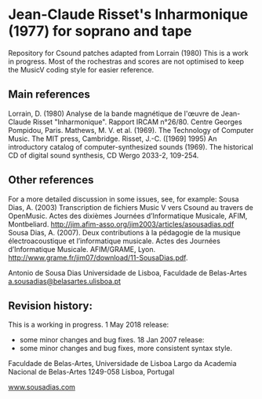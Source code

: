 # Jean-Claude Risset's Inharmonique (1977) for soprano and tape
Repository for Csound patches adapted from Lorrain (1980)
This is a work in progress. Most of the rochestras and scores are not optimised to keep the MusicV coding style for easier reference.

## Main references
Lorrain, D. (1980) Analyse de la bande magnétique de l'œuvre de Jean-Claude Risset "Inharmonique". Rapport IRCAM n°26/80. Centre Georges Pompidou, Paris.
Mathews, M. V. et al. (1969). The Technology of Computer Music. The MIT press, Cambridge.
Risset, J.-C. ([1969] 1995) An introductory catalog of computer-synthesized sounds (1969). The historical CD of digital sound synthesis, CD Wergo 2033-2, 109-254.

## Other references
For a more detailed discussion in some issues, see, for example:
Sousa Dias, A. (2003) Transcription de fichiers Music V vers Csound au travers de OpenMusic. Actes des dixièmes Journées d’Informatique Musicale, AFIM, Montbeliard. http://jim.afim-asso.org/jim2003/articles/asousadias.pdf
Sousa Dias, A. (2007). Deux contributions à la pédagogie de la musique électroacoustique et l’informatique musicale. Actes des Journées d’Informatique Musicale. AFIM/GRAME, Lyon.  http://www.grame.fr/jim07/download/11-SousaDias.pdf.

Antonio de Sousa Dias
Universidade de Lisboa, Faculdade de Belas-Artes
a.sousadias@belasartes.ulisboa.pt

## Revision history:
This is a working in progress.
1 May 2018 release:
- some minor changes and bug fixes.
18 Jan 2007 release:
- some minor changes and bug fixes, more consistent syntax style.

Faculdade de Belas-Artes,
Universidade de Lisboa
Largo da Academia Nacional de Belas-Artes
1249-058 Lisboa, Portugal

www.sousadias.com
